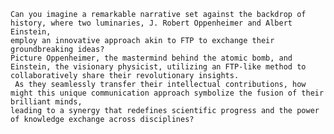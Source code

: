 	Can you imagine a remarkable narrative set against the backdrop of history, where two luminaries, J. Robert Oppenheimer and Albert Einstein,
	employ an innovative approach akin to FTP to exchange their groundbreaking ideas?
	Picture Oppenheimer, the mastermind behind the atomic bomb, and Einstein, the visionary physicist, utilizing an FTP-like method to collaboratively share their revolutionary insights.
	 As they seamlessly transfer their intellectual contributions, how might this unique communication approach symbolize the fusion of their brilliant minds,
	leading to a synergy that redefines scientific progress and the power of knowledge exchange across disciplines?
